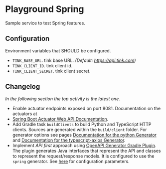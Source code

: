 # Playground Spring

Sample service to test Spring features.

## Configuration

Environment variables that SHOULD be configured.

- `TINK_BASE_URL`. tink base URL. *(Default: <https://api.tink.com>)*
- `TINK_CLIENT_ID`. tink client id.
- `TINK_CLIENT_SECRET`. tink client secret.

## Changelog

*In the following section the top activity is the latest one.*

- Enable actuator endpoints exposed on port 8081.
  Documentation on the actuators at
- [Spring Boot Actuator Web API Documentation](https://docs.spring.io/spring-boot/docs/2.0.x/actuator-api/html/).
- Add Gradle task `buildClients` to build Python and TypeScript HTTP clients.
  Sources are generated within the `build/client` folder.
  For generator options see pages
  [Documentation for the python Generator](https://github.com/OpenAPITools/openapi-generator/blob/master/docs/generators/python.md)
  and
  [Documentation for the typescript-axios Generator](https://github.com/OpenAPITools/openapi-generator/blob/master/docs/generators/typescript-axios.md).
- Implement *API first* approach using
  [OpenAPI Generator Gradle Plugin](https://github.com/OpenAPITools/openapi-generator/blob/master/modules/openapi-generator-gradle-plugin/README.adoc).
  The plugin generates Java interfaces that represent the API and classes to
  represent the request/response models.
  It is configured to use the `spring` generator.
  See
  [here](https://github.com/OpenAPITools/openapi-generator/blob/master/docs/generators/spring.md)
  for configuration parameters.
